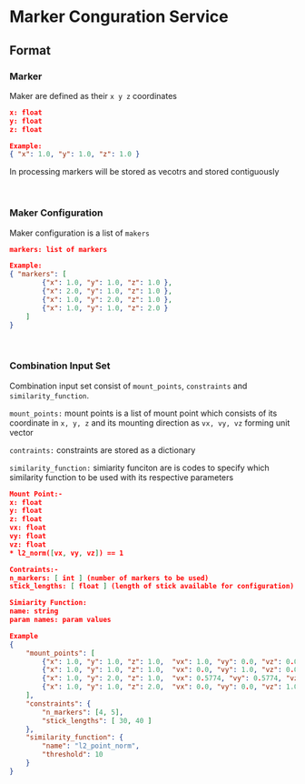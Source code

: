 
# Marker Conguration Service


## Format

### Marker
Maker are defined as their `x y z` coordinates
```json
x: float
y: float
z: float

Example:
{ "x": 1.0, "y": 1.0, "z": 1.0 }
```
In processing markers will be stored as vecotrs and stored contiguously

<br />

### Maker Configuration
Maker configuration is a list of `makers`
```json
markers: list of markers

Example:
{ "markers": [
        {"x": 1.0, "y": 1.0, "z": 1.0 },
        {"x": 2.0, "y": 1.0, "z": 1.0 },
        {"x": 1.0, "y": 2.0, "z": 1.0 },
        {"x": 1.0, "y": 1.0, "z": 2.0 }
    ]
}
```

<br />

### Combination Input Set
Combination input set consist of `mount_points`, `constraints` and `similarity_function`.

`mount_points:` mount points is a list of mount point which consists of its coordinate in `x, y, z` and its mounting direction as `vx, vy, vz` forming unit vector

`contraints:` constraints are stored as a dictionary

`similarity_function:` simiarity funciton are is codes to specify which similarity function to be used with its respective parameters

```json
Mount Point:-
x: float
y: float
z: float
vx: float
vy: float
vz: float
* l2_norm([vx, vy, vz]) == 1

Contraints:-
n_markers: [ int ] (number of markers to be used)
stick_lengths: [ float ] (length of stick available for configuration)

Simiarity Function: 
name: string
param names: param values

Example
{
    "mount_points": [
        {"x": 1.0, "y": 1.0, "z": 1.0,  "vx": 1.0, "vy": 0.0, "vz": 0.0},
        {"x": 1.0, "y": 1.0, "z": 1.0,  "vx": 0.0, "vy": 1.0, "vz": 0.0},
        {"x": 1.0, "y": 2.0, "z": 1.0,  "vx": 0.5774, "vy": 0.5774, "vz": 0.5774},
        {"x": 1.0, "y": 1.0, "z": 2.0,  "vx": 0.0, "vy": 0.0, "vz": 1.0}
    ],
    "constraints": {
        "n_markers": [4, 5],
        "stick_lengths": [ 30, 40 ]
    },
    "similarity_function": {
        "name": "l2_point_norm",
        "threshold": 10
    } 
}


```
